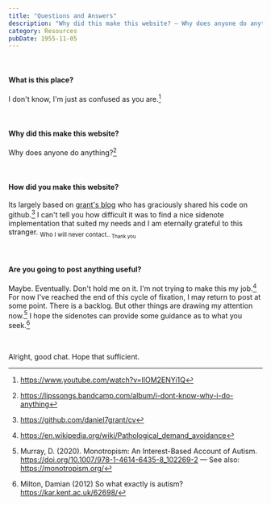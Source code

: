 ```yaml
---
title: "Questions and Answers"
description: "Why did this make this website? — Why does anyone do anything?"
category: Resources
pubDate: 1955-11-05
---
```

<br>

#### What is this place?
I don't know, I'm just as confused as you are.[^0]

[^0]: https://www.youtube.com/watch?v=lIOM2ENYi1Q

<br>

#### Why did this make this website?
Why does anyone do anything?[^1] 

[^1]: https://lipssongs.bandcamp.com/album/i-dont-know-why-i-do-anything

<br>

#### How did you make this website?
Its largely based on [grant's blog](https://danielgrants.com/) who has graciously shared his code on github.[^2] I can't tell you how difficult it was to find a nice sidenote implementation that suited my needs and I am eternally grateful to this stranger. <sub>Who I will never contact.. <sub>Thank you</sub></sub>

<br>

[^2]: https://github.com/daniel7grant/cv

#### Are you going to post anything useful?
Maybe. Eventually. Don't hold me on it. I'm not trying to make this my job.[^3]
For now I've reached the end of this cycle of fixation, I may return to post at some point. There is a backlog.
But other things are drawing my attention now.[^4] I hope the sidenotes can provide some guidance as to what you seek.[^5]

<br>

Alright, good chat. Hope that sufficient.

[^3]: https://en.wikipedia.org/wiki/Pathological_demand_avoidance

[^4]: Murray, D. (2020). Monotropism: An Interest-Based Account of Autism. https://doi.org/10.1007/978-1-4614-6435-8_102269-2 — See also: https://monotropism.org/

[^5]: Milton, Damian (2012) So what exactly is autism? https://kar.kent.ac.uk/62698/
 